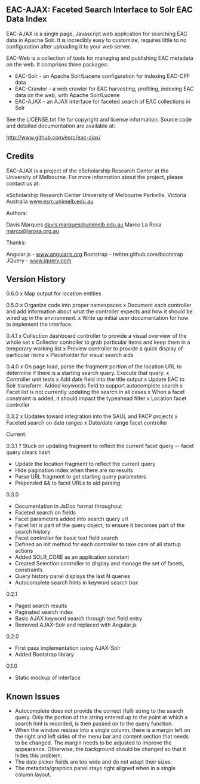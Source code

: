 EAC-AJAX: Faceted Search Interface to Solr EAC Data Index
---------------------------------------------------------

EAC-AJAX is a single page, Javascript web application for searching EAC data in 
Apache Solr. It is incredibly easy to customize, requires little to no 
configuration after uploading it to your web server.

EAC-Web is a collection of tools for managing and publishing EAC metadata on 
the web. It comprises three packages:

* EAC-Solr - an Apache Solr/Lucene configuration for indexing EAC-CPF data
* EAC-Crawler - a web crawler for EAC harvesting, profiling, indexing EAC data 
  on the web, with Apache Solr/Lucene
* EAC-AJAX - an AJAX interface for faceted search of EAC collections in Solr

See the LICENSE.txt file for copyright and license information. Source code 
and detailed documentation are available at:

  http://www.github.com/esrc/eac-ajax/ 

Credits
-------

EAC-AJAX is a project of the eScholarship Research Center at the University of 
Melbourne. For more information about the project, please contact us at:

  eScholarship Research Center
  University of Melbourne
  Parkville, Victoria
  Australia
  www.esrc.unimelb.edu.au

Authors:

  Davis Marques <davis.marques@unimelb.edu.au>
  Marco La Rosa <marco@larosa.org.au>
  
Thanks:

  Angular.js - www.angularjs.org
  Bootstrap - twitter.github.com/bootstrap
  JQuery - www.jquery.com
  

Version History
---------------

0.6.0
x Map output for location entities

0.5.0
x Organize code into proper namespaces
x Document each controller and add information about what the controller 
  expects and how it should be wired up in the environment.
x Write up initial user documentation for how to implement the interface.

0.4.1
x Collection dashboard controller to provide a visual overview of the whole set
x Collector controller to grab particular items and keep them in a temporary 
  working list
x Preview controller to provide a quick display of particular items
x Placeholder for visual search aids

0.4.0
x On page load, parse the fragment portion of the location URL to determine
   if there is a starting search query.  Execute that query.
x Controller unit tests
x Add date field into the title output
x Update EAC to Solr transform: Added keywords field to support autocomplete 
  search
x Facet list is not currently updating the search in all cases
x When a facet constraint is added, it should impact the typeahead filter
x Location facet controller

0.3.2
x Updates toward integration into the SAUL and FACP projects
x Faceted search on date ranges
x Date/date range facet controller

Current:

0.3.1
? Stuck on updating fragment to reflect the current facet query -- facet query clears hash
- Update the location fragment to reflect the current query
- Hide pagination index when there are no results
- Parse URL fragment to get starting query parameters
- Prepended && to facet URLs to aid parsing

0.3.0 
- Documentation in JsDoc format throughout
- Faceted search on fields
- Facet parameters added into search query url
- Facet list is part of the query object, to ensure it becomes part of the 
  search history
- Facet controller for basic text field search
- Defined an init method for each controller to take care of all startup 
  actions
- Added SOLR_CORE as an application constant
- Created Selection controller to display and manage the set of facets, 
  constraints
- Query history panel displays the last N queries
- Autocomplete search hints in keyword search box

0.2.1
- Paged search results
- Paginated search index
- Basic AJAX keyword search through text field entry
- Removed AJAX-Solr and replaced with Angular.js

0.2.0
- First pass implementation using AJAX-Solr
- Added Bootstrap library

0.1.0
- Static mockup of interface


Known Issues
------------

- Autocomplete does not provide the correct (full) string to the search query.
  Only the portion of the string entered up to the point at which a search 
  hint is recorded, is then passed on to the query function.
- When the window resizes into a single column, there is a margin left on the
  right and left sides of the menu bar and content section that needs to be 
  changed.  The margin needs to be adjusted to improve the appearance.
  Otherwise, the background should be changed so that it hides this problem.
- The date picker fields are too wide and do not adapt their sizes.
- The metadata/graphics panel stays right aligned when in a single column
  layout.
